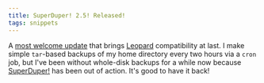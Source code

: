 ```yaml
---
title: SuperDuper! 2.5! Released!
tags: snippets
---
```


A [most welcome update](http://www.shirt-pocket.com/blog/index.php/shadedgrey/comments/superduper_25_released/) that brings [Leopard](http://wincent.com/wiki/Leopard) compatibility at last. I make simple `tar`-based backups of my home directory every two hours via a `cron` job, but I've been without whole-disk backups for a while now because [SuperDuper!](http://wincent.com/wiki/SuperDuper!) has been out of action. It's good to have it back!
